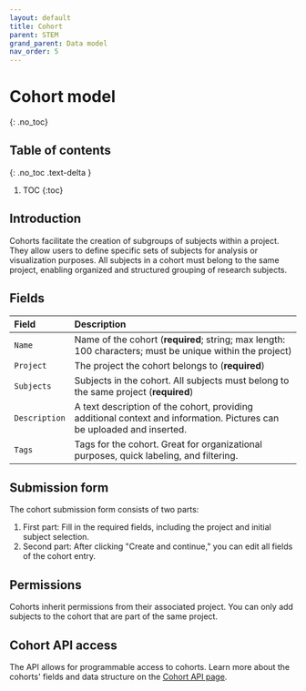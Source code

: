 ```yaml
---
layout: default
title: Cohort
parent: STEM
grand_parent: Data model
nav_order: 5
---
```


# Cohort model
{: .no_toc}

## Table of contents
{: .no_toc .text-delta }

1. TOC
{:toc}

## Introduction

Cohorts facilitate the creation of subgroups of subjects within a project. They allow users to define specific sets of subjects for analysis or visualization purposes. All subjects in a cohort must belong to the same project, enabling organized and structured grouping of research subjects.

## Fields

| Field | Description |
|:------|:------------|
| `Name` | Name of the cohort (**required**; string; max length: 100 characters; must be unique within the project) |
| `Project` | The project the cohort belongs to (**required**) |
| `Subjects` | Subjects in the cohort. All subjects must belong to the same project (**required**) |
| `Description` | A text description of the cohort, providing additional context and information. Pictures can be uploaded and inserted. |
| `Tags` | Tags for the cohort. Great for organizational purposes, quick labeling, and filtering. |

## Submission form

The cohort submission form consists of two parts:
1. First part: Fill in the required fields, including the project and initial subject selection.
2. Second part: After clicking "Create and continue," you can edit all fields of the cohort entry.

## Permissions

Cohorts inherit permissions from their associated project. You can only add subjects to the cohort that are part of the same project.

## Cohort API access

The API allows for programmable access to cohorts. Learn more about the cohorts' fields and data structure on the [Cohort API page]({{"api/stem/cohort/"|absolute_url}}).